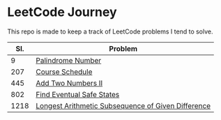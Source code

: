 # LeetCode Journey

This repo is made to keep a track of LeetCode problems I tend to solve.

|Sl.|Problem|
|---|---|
|9|[Palindrome Number](palindrome-number/README.md)|
|207|[Course Schedule](course-schedule/README.md)|
|445|[Add Two Numbers II](add-two-numbers-ii/README.md)|
|802|[Find Eventual Safe States](find-eventual-safe-states/README.md)|
|1218|[Longest Arithmetic Subsequence of Given Difference](longest-arithmetic-subsequence-of-given-difference/README.md)|